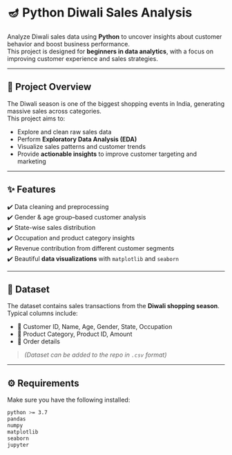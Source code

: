 # 🪔 Python Diwali Sales Analysis

Analyze Diwali sales data using **Python** to uncover insights about customer behavior and boost business performance.  
This project is designed for **beginners in data analytics**, with a focus on improving customer experience and sales strategies.

---

## 📌 Project Overview
The Diwali season is one of the biggest shopping events in India, generating massive sales across categories.  
This project aims to:
- Explore and clean raw sales data
- Perform **Exploratory Data Analysis (EDA)**
- Visualize sales patterns and customer trends
- Provide **actionable insights** to improve customer targeting and marketing

---

## ✨ Features
✔️ Data cleaning and preprocessing  
✔️ Gender & age group–based customer analysis  
✔️ State-wise sales distribution  
✔️ Occupation and product category insights  
✔️ Revenue contribution from different customer segments  
✔️ Beautiful **data visualizations** with `matplotlib` and `seaborn`

---

## 📂 Dataset
The dataset contains sales transactions from the **Diwali shopping season**.  
Typical columns include:
- 🎯 Customer ID, Name, Age, Gender, State, Occupation  
- 🛒 Product Category, Product ID, Amount  
- 📅 Order details  

> *(Dataset can be added to the repo in `.csv` format)*

---

## ⚙️ Requirements
Make sure you have the following installed:

```bash
python >= 3.7
pandas
numpy
matplotlib
seaborn
jupyter

